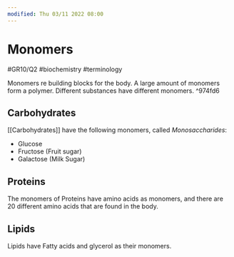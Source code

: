 ```yaml
---
modified: Thu 03/11 2022 08:00
---
```

# Monomers
#GR10/Q2 #biochemistry #terminology 

Monomers re building blocks for the body. A large amount of monomers form a polymer. Different substances have different monomers. ^974fd6

## Carbohydrates
[[Carbohydrates]] have the following monomers, called *Monosaccharides*:
- Glucose
- Fructose (Fruit sugar)
- Galactose (Milk Sugar)

## Proteins
The monomers of Proteins have amino acids as monomers, and there are 20 different amino acids that are found in the body. 

## Lipids
Lipids have Fatty acids and glycerol as their monomers. 